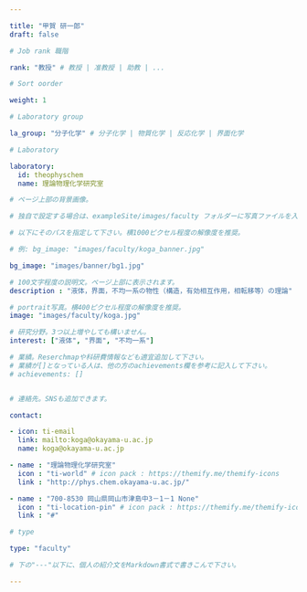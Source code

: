 ```yaml
---

title: "甲賀 研一郎"
draft: false

# Job rank 職階

rank: "教授" # 教授 | 准教授 | 助教 | ...

# Sort oorder

weight: 1

# Laboratory group

la_group: "分子化学" # 分子化学 | 物質化学 | 反応化学 | 界面化学

# Laboratory

laboratory:
  id: theophyschem
  name: 理論物理化学研究室

# ページ上部の背景画像。

# 独自で設定する場合は、exampleSite/images/faculty フォルダーに写真ファイルを入れ、

# 以下にそのパスを指定して下さい。横1000ピクセル程度の解像度を推奨。

# 例: bg_image: "images/faculty/koga_banner.jpg"

bg_image: "images/banner/bg1.jpg"

# 100文字程度の説明文。ページ上部に表示されます。
description : "液体，界面，不均一系の物性（構造，有効相互作用，相転移等）の理論"

# portrait写真。横400ピクセル程度の解像度を推奨。
image: "images/faculty/koga.jpg"

# 研究分野。3つ以上増やしても構いません。
interest: ["液体", "界面", "不均一系"]

# 業績。Reserchmapや科研費情報なども適宜追加して下さい。
# 業績が[]となっている人は、他の方のachievements欄を参考に記入して下さい。
# achievements: []


# 連絡先。SNSも追加できます。

contact:

- icon: ti-email
  link: mailto:koga@okayama-u.ac.jp
  name: koga@okayama-u.ac.jp

- name : "理論物理化学研究室"
  icon : "ti-world" # icon pack : https://themify.me/themify-icons
  link : "http://phys.chem.okayama-u.ac.jp/"

- name : "700-8530 岡山県岡山市津島中3－1－1 None"
  icon : "ti-location-pin" # icon pack : https://themify.me/themify-icons
  link : "#"

# type

type: "faculty"

# 下の"---"以下に、個人の紹介文をMarkdown書式で書きこんで下さい。

---
```

